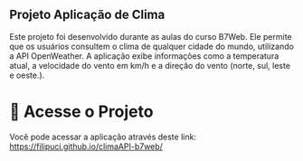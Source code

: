 ## Projeto Aplicação de Clima

Este projeto foi desenvolvido durante as aulas do curso B7Web. Ele permite que os usuários consultem o clima de qualquer cidade do mundo, utilizando a API OpenWeather. A aplicação exibe informações como a temperatura atual, a velocidade do vento em km/h e a direção do vento (norte, sul, leste e oeste.).

# 🔗 Acesse o Projeto
Você pode acessar a aplicação através deste link: https://filipuci.github.io/climaAPI-b7web/
